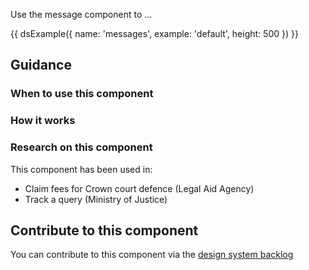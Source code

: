Use the message component to ...

{{ dsExample({
  name: 'messages',
  example: 'default',
  height: 500
}) }}

## Guidance

### When to use this component


### How it works


### Research on this component

This component has been used in:

- Claim fees for Crown court defence (Legal Aid Agency)
- Track a query (Ministry of Justice)

## Contribute to this component

You can contribute to this component via the [design system backlog](https://github.com/ministryofjustice/mojdt-design-system-backlog/)